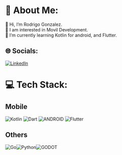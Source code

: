 # 💫 About Me:
👋 Hi, I’m Rodrigo Gonzalez.<br>👀 I am interested in Movil Development.<br>🌱 I’m currently learning Kotlin for android, and Flutter.


## 🌐 Socials:
[![LinkedIn](https://img.shields.io/badge/LinkedIn-%230077B5.svg?logo=linkedin&logoColor=white)](https://linkedin.com/in/rodrigo-gonzalez-developer) 

# 💻 Tech Stack:
## Mobile

![Kotlin](https://img.shields.io/badge/kotlin-%230095D5.svg?style=for-the-badge&logo=kotlin&logoColor=white) ![Dart](https://img.shields.io/badge/dart-%230175C2.svg?style=for-the-badge&logo=dart&logoColor=white) ![ANDROID](https://img.shields.io/badge/android-%2320232a.svg?style=for-the-badge&logo=android&logoColor=%a4c639) ![Flutter](https://img.shields.io/badge/Flutter-%2302569B.svg?style=for-the-badge&logo=Flutter&logoColor=white)

## Others

![Go](https://img.shields.io/badge/go-%2300ADD8.svg?style=for-the-badge&logo=go&logoColor=white)![Python](https://img.shields.io/badge/python-3670A0?style=for-the-badge&logo=python&logoColor=ffdd54)![GODOT](https://img.shields.io/badge/godot-3582bb.svg?style=for-the-badge&logo=godot-engine&logoColor=white)
<!-- Proudly created with GPRM ( https://gprm.itsvg.in ) -->

